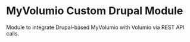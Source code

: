 # MyVolumio Custom Drupal Module
Module to integrate Drupal-based MyVolumio with Volumio via REST API calls.
